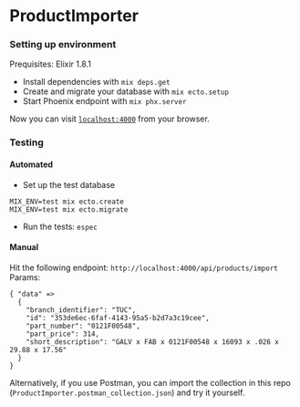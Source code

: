 # ProductImporter

### Setting up environment
Prequisites: Elixir 1.8.1

- Install dependencies with `mix deps.get`
- Create and migrate your database with `mix ecto.setup`
- Start Phoenix endpoint with `mix phx.server`

Now you can visit [`localhost:4000`](http://localhost:4000) from your browser.

### Testing
#### Automated
- Set up the test database
```
MIX_ENV=test mix ecto.create
MIX_ENV=test mix ecto.migrate
```
- Run the tests: `espec`

#### Manual
Hit the following endpoint: `http://localhost:4000/api/products/import`
Params:
```
{ "data" => 
  {
    "branch_identifier": "TUC",
    "id": "353de6ec-6faf-4143-95a5-b2d7a3c19cee",
    "part_number": "0121F00548",
    "part_price": 314,
    "short_description": "GALV x FAB x 0121F00548 x 16093 x .026 x 29.88 x 17.56"
  }
}
```

Alternatively, if you use Postman, you can import the collection in this repo (`ProductImporter.postman_collection.json`) and try it yourself.